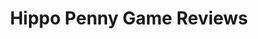 ---
title: Hippo Penny Game Reviews
layout: scoredetail
permalink: /meta-score/crisis-core-final-fantasy-vii-reunion
header:
  teaser: /assets/images/crisis-core-final-fantasy-vii-reunion.jpg
  video:
    id: eCl1Lc2ktpk
    provider: youtube
---